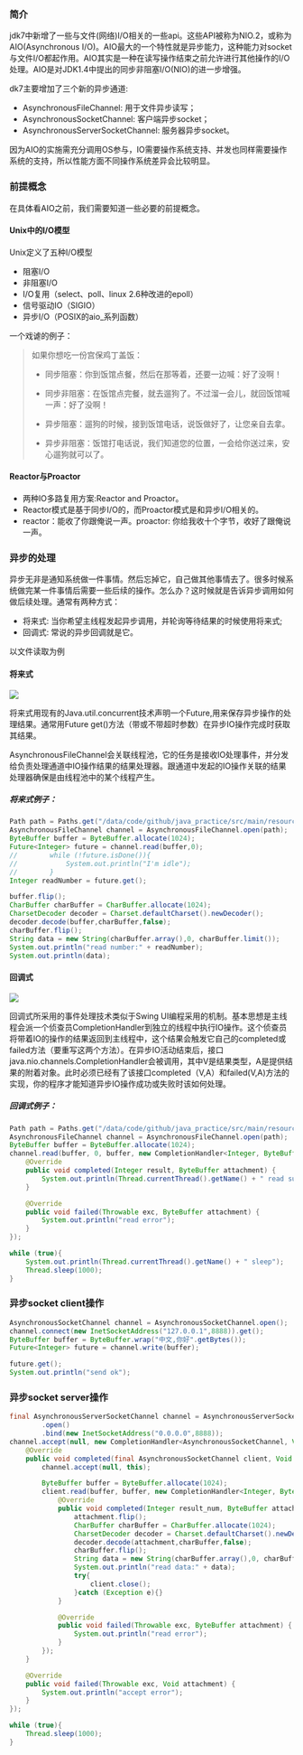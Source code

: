 ### 简介
jdk7中新增了一些与文件(网络)I/O相关的一些api。这些API被称为NIO.2，或称为AIO(Asynchronous I/O)。AIO最大的一个特性就是异步能力，这种能力对socket与文件I/O都起作用。AIO其实是一种在读写操作结束之前允许进行其他操作的I/O处理。AIO是对JDK1.4中提出的同步非阻塞I/O(NIO)的进一步增强。

dk7主要增加了三个新的异步通道:

* AsynchronousFileChannel: 用于文件异步读写；
* AsynchronousSocketChannel: 客户端异步socket；
* AsynchronousServerSocketChannel: 服务器异步socket。

因为AIO的实施需充分调用OS参与，IO需要操作系统支持、并发也同样需要操作系统的支持，所以性能方面不同操作系统差异会比较明显。
### 前提概念
在具体看AIO之前，我们需要知道一些必要的前提概念。
#### Unix中的I/O模型
Unix定义了五种I/O模型

* 阻塞I/O
* 非阻塞I/O
* I/O复用（select、poll、linux 2.6种改进的epoll）
* 信号驱动IO（SIGIO）
* 异步I/O（POSIX的aio_系列函数）

一个戏谑的例子：
> 如果你想吃一份宫保鸡丁盖饭：
> 
> - 同步阻塞：你到饭馆点餐，然后在那等着，还要一边喊：好了没啊！
> 
> - 同步非阻塞：在饭馆点完餐，就去遛狗了。不过溜一会儿，就回饭馆喊一声：好了没啊！
> 
> - 异步阻塞：遛狗的时候，接到饭馆电话，说饭做好了，让您亲自去拿。
> 
> - 异步非阻塞：饭馆打电话说，我们知道您的位置，一会给你送过来，安心遛狗就可以了。

#### Reactor与Proactor

* 两种IO多路复用方案:Reactor and Proactor。
* Reactor模式是基于同步I/O的，而Proactor模式是和异步I/O相关的。
* reactor：能收了你跟俺说一声。proactor: 你给我收十个字节，收好了跟俺说一声。

### 异步的处理
异步无非是通知系统做一件事情。然后忘掉它，自己做其他事情去了。很多时候系统做完某一件事情后需要一些后续的操作。怎么办？这时候就是告诉异步调用如何做后续处理。通常有两种方式：

* 将来式: 当你希望主线程发起异步调用，并轮询等待结果的时候使用将来式;
* 回调式: 常说的异步回调就是它。

以文件读取为例
#### 将来式
![](3.2.9/1.jpg)

将来式用现有的Java.util.concurrent技术声明一个Future,用来保存异步操作的处理结果。通常用Future get()方法（带或不带超时参数）在异步IO操作完成时获取其结果。

AsynchronousFileChannel会关联线程池，它的任务是接收IO处理事件，并分发给负责处理通道中IO操作结果的结果处理器。跟通道中发起的IO操作关联的结果处理器确保是由线程池中的某个线程产生。
##### 将来式例子：
```java
Path path = Paths.get("/data/code/github/java_practice/src/main/resources/1log4j.properties");
AsynchronousFileChannel channel = AsynchronousFileChannel.open(path);
ByteBuffer buffer = ByteBuffer.allocate(1024);
Future<Integer> future = channel.read(buffer,0);
//        while (!future.isDone()){
//            System.out.println("I'm idle");
//        }
Integer readNumber = future.get();

buffer.flip();
CharBuffer charBuffer = CharBuffer.allocate(1024);
CharsetDecoder decoder = Charset.defaultCharset().newDecoder();
decoder.decode(buffer,charBuffer,false);
charBuffer.flip();
String data = new String(charBuffer.array(),0, charBuffer.limit());
System.out.println("read number:" + readNumber);
System.out.println(data);
```
#### 回调式
![](3.2.9/2.jpg)

回调式所采用的事件处理技术类似于Swing UI编程采用的机制。基本思想是主线程会派一个侦查员CompletionHandler到独立的线程中执行IO操作。这个侦查员将带着IO的操作的结果返回到主线程中，这个结果会触发它自己的completed或failed方法（要重写这两个方法）。在异步IO活动结束后，接口java.nio.channels.CompletionHandler会被调用，其中V是结果类型，A是提供结果的附着对象。此时必须已经有了该接口completed（V,A）和failed(V,A)方法的实现，你的程序才能知道异步IO操作成功或失败时该如何处理。
##### 回调式例子：
```java
Path path = Paths.get("/data/code/github/java_practice/src/main/resources/1log4j.properties");
AsynchronousFileChannel channel = AsynchronousFileChannel.open(path);
ByteBuffer buffer = ByteBuffer.allocate(1024);
channel.read(buffer, 0, buffer, new CompletionHandler<Integer, ByteBuffer>() {
    @Override
    public void completed(Integer result, ByteBuffer attachment) {
        System.out.println(Thread.currentThread().getName() + " read success!");
    }

    @Override
    public void failed(Throwable exc, ByteBuffer attachment) {
        System.out.println("read error");
    }
});

while (true){
    System.out.println(Thread.currentThread().getName() + " sleep");
    Thread.sleep(1000);
}
```
### 异步socket client操作
```java
AsynchronousSocketChannel channel = AsynchronousSocketChannel.open();
channel.connect(new InetSocketAddress("127.0.0.1",8888)).get();
ByteBuffer buffer = ByteBuffer.wrap("中文,你好".getBytes());
Future<Integer> future = channel.write(buffer);

future.get();
System.out.println("send ok");
```
### 异步socket server操作
```java
final AsynchronousServerSocketChannel channel = AsynchronousServerSocketChannel
        .open()
        .bind(new InetSocketAddress("0.0.0.0",8888));
channel.accept(null, new CompletionHandler<AsynchronousSocketChannel, Void>() {
    @Override
    public void completed(final AsynchronousSocketChannel client, Void attachment) {
        channel.accept(null, this);

        ByteBuffer buffer = ByteBuffer.allocate(1024);
        client.read(buffer, buffer, new CompletionHandler<Integer, ByteBuffer>() {
            @Override
            public void completed(Integer result_num, ByteBuffer attachment) {
                attachment.flip();
                CharBuffer charBuffer = CharBuffer.allocate(1024);
                CharsetDecoder decoder = Charset.defaultCharset().newDecoder();
                decoder.decode(attachment,charBuffer,false);
                charBuffer.flip();
                String data = new String(charBuffer.array(),0, charBuffer.limit());
                System.out.println("read data:" + data);
                try{
                    client.close();
                }catch (Exception e){}
            }

            @Override
            public void failed(Throwable exc, ByteBuffer attachment) {
                System.out.println("read error");
            }
        });
    }

    @Override
    public void failed(Throwable exc, Void attachment) {
        System.out.println("accept error");
    }
});

while (true){
    Thread.sleep(1000);
}
```
